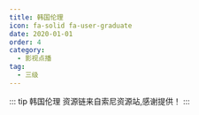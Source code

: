 ```yaml
---
title: 韩国伦理
icon: fa-solid fa-user-graduate
date: 2020-01-01
order: 4
category:
  - 影视点播
tag:
  - 三级
---
```


<ArtPlayer :src :config="artPlayerConfig" />
::: tip 韩国伦理
资源链来自索尼资源站,感谢提供！
:::
<script setup lang="ts">
  import { artplayerPlaylist } from 'cps/artplayer-plugin-playlist'
  import { vod } from 'db'
  import { poster, Hls } from 'cps/artConst'
  import { useStorage } from '@vueuse/core'
  import { onMounted, nextTick, onDeactivated } from "vue";
  const vodId = "suonizy-hgll"
  const state = useStorage(
    vodId,
    {
      PlayList: []
    }
  )
  const src = state.value.PlayList[0] ? state.value.PlayList[0].url : ""
  onMounted(() => {
    nextTick(async () => {
      const { data } = await vod.find({ "name": vodId })
      state.value.PlayList = data
    })
  });
  const artPlayerConfig = {
    poster,
    fullscreen: true,
    fullscreenWeb: true,    
    autoplay: true,
    muted: true,
    type: "Hls",
    customType: { Hls },
    plugins: [
      artplayerPlaylist({
        autoNext: true,
        playlist: state.value.PlayList
      })
    ],
  }
</script>